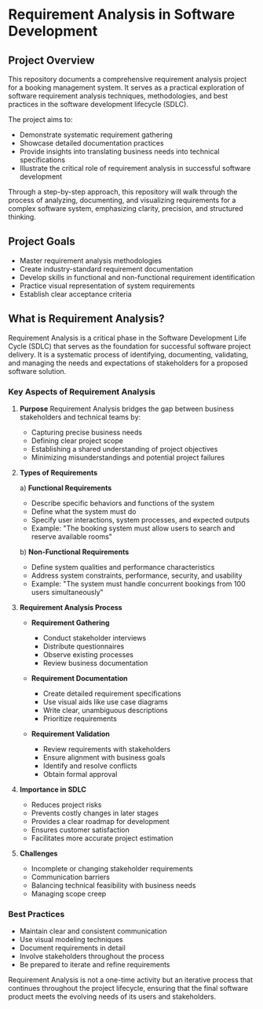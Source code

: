 # Requirement Analysis in Software Development

## Project Overview

This repository documents a comprehensive requirement analysis project for a booking management system. It serves as a practical exploration of software requirement analysis techniques, methodologies, and best practices in the software development lifecycle (SDLC).

The project aims to:
- Demonstrate systematic requirement gathering
- Showcase detailed documentation practices
- Provide insights into translating business needs into technical specifications
- Illustrate the critical role of requirement analysis in successful software development

Through a step-by-step approach, this repository will walk through the process of analyzing, documenting, and visualizing requirements for a complex software system, emphasizing clarity, precision, and structured thinking.

## Project Goals

- Master requirement analysis methodologies
- Create industry-standard requirement documentation
- Develop skills in functional and non-functional requirement identification
- Practice visual representation of system requirements
- Establish clear acceptance criteria

## What is Requirement Analysis?

Requirement Analysis is a critical phase in the Software Development Life Cycle (SDLC) that serves as the foundation for successful software project delivery. It is a systematic process of identifying, documenting, validating, and managing the needs and expectations of stakeholders for a proposed software solution.

### Key Aspects of Requirement Analysis

1. **Purpose**
   Requirement Analysis bridges the gap between business stakeholders and technical teams by:
   - Capturing precise business needs
   - Defining clear project scope
   - Establishing a shared understanding of project objectives
   - Minimizing misunderstandings and potential project failures

2. **Types of Requirements**

   a) **Functional Requirements**
   - Describe specific behaviors and functions of the system
   - Define what the system must do
   - Specify user interactions, system processes, and expected outputs
   - Example: "The booking system must allow users to search and reserve available rooms"

   b) **Non-Functional Requirements**
   - Define system qualities and performance characteristics
   - Address system constraints, performance, security, and usability
   - Example: "The system must handle concurrent bookings from 100 users simultaneously"

3. **Requirement Analysis Process**

   - **Requirement Gathering**
     - Conduct stakeholder interviews
     - Distribute questionnaires
     - Observe existing processes
     - Review business documentation

   - **Requirement Documentation**
     - Create detailed requirement specifications
     - Use visual aids like use case diagrams
     - Write clear, unambiguous descriptions
     - Prioritize requirements

   - **Requirement Validation**
     - Review requirements with stakeholders
     - Ensure alignment with business goals
     - Identify and resolve conflicts
     - Obtain formal approval

4. **Importance in SDLC**
   - Reduces project risks
   - Prevents costly changes in later stages
   - Provides a clear roadmap for development
   - Ensures customer satisfaction
   - Facilitates more accurate project estimation

5. **Challenges**
   - Incomplete or changing stakeholder requirements
   - Communication barriers
   - Balancing technical feasibility with business needs
   - Managing scope creep

### Best Practices

- Maintain clear and consistent communication
- Use visual modeling techniques
- Document requirements in detail
- Involve stakeholders throughout the process
- Be prepared to iterate and refine requirements

Requirement Analysis is not a one-time activity but an iterative process that continues throughout the project lifecycle, ensuring that the final software product meets the evolving needs of its users and stakeholders.